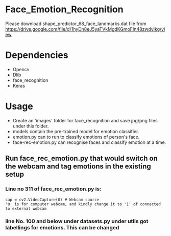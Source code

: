 # Face_Emotion_Recognition


Please download shape_predictor_68_face_landmarks.dat file from https://drive.google.com/file/d/1hyDn8eJ5yaTVkMgdKGmoFIn48zwdvIkg/view

# Dependencies
- Opencv
- Dlib
- face_recognition
- Keras

# Usage
- Create an 'images' folder for face_recognition and save jpg/png files under this folder. 
- models contain the pre-trained model for emotion classifier.
- emotion.py can to run to classify emotions of person's face.
- face-rec-emotion.py can recognise faces and classify emotion at a time.

## Run face_rec_emotion.py that would switch on the webcam and tag emotions in the existing setup

### Line no 311 of face_rec_emotion.py is:
    cap = cv2.VideoCapture(0) # Webcam source
    '0' is for computer webcam, and kindly change it to '1' of connected to external webcam
    
### line No. 100 and below under  datasets.py under utils got labellings for emotions. This can be changed
